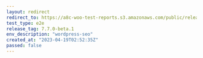 ```yaml
---
layout: redirect
redirect_to: https://a8c-woo-test-reports.s3.amazonaws.com/public/release/7.7.0-beta.1/wordpress-seo/e2e/index.html
test_type: e2e
release_tag: 7.7.0-beta.1
env_description: "wordpress-seo"
created_at: "2023-04-19T02:52:35Z"
passed: false
---
```


